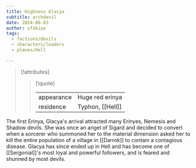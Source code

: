 ```yaml
---
title: Highness Glacya
subtitle: archdevil
date: 2024-06-03
author: sfakias
tags:
  - factions/devils
  - characters/leaders
  - planes/Hell

---
```

> [!attributes]
> 
> > [!quote]
> >
> > | | |
> > | --- | --- |
> > | appearance | Huge red erinya |
> > | residence | Typhon, [[Hell]] |

The first Erinya, Glacya's arrival attracted many Erinyes, Nemesis and Shadow devils. She was once an angel of Sigard and decided to convert when a sorcerer who summoned her to the material dimension asked her to kill the entire population of a village in [[Darrok]] to contain a contagious disease. Glacya has since ended up in Hell and has become one of [[Sergonial]]'s most loyal and powerful followers, and is feared and shunned by most devils.